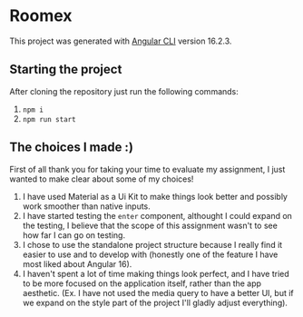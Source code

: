 # Roomex

This project was generated with [Angular CLI](https://github.com/angular/angular-cli) version 16.2.3.

## Starting the project

After cloning the repository just run the following commands:

1. `npm i`
2. `npm run start`

## The choices I made :)

First of all thank you for taking your time to evaluate my assignment, I just wanted to make clear about some of my choices!

1. I have used Material as a Ui Kit to make things look better and possibly work smoother than native inputs.
2. I have started testing the `enter` component, althought I could expand on the testing, I believe that the scope of this assignment wasn't to see how far I can go on testing.
3. I chose to use the standalone project structure because I really find it easier to use and to develop with (honestly one of the feature I have most liked about Angular 16).
4. I haven't spent a lot of time making things look perfect, and I have tried to be more focused on the application itself, rather than the app aesthetic. (Ex. I have not used the media query to have a better UI, but if we expand on the style part of the project I'll gladly adjust everything).

